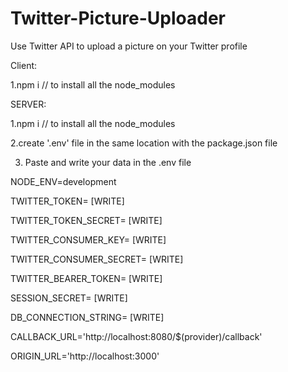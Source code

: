 # Twitter-Picture-Uploader
Use Twitter API to upload a picture on your Twitter profile

Client:

1.npm i   // to install all the node_modules

SERVER:

1.npm i   // to install all the node_modules

2.create '.env' file in the same location with the package.json file

3. Paste and write your data in the .env file

NODE_ENV=development

TWITTER_TOKEN= [WRITE]

TWITTER_TOKEN_SECRET= [WRITE]

TWITTER_CONSUMER_KEY= [WRITE]

TWITTER_CONSUMER_SECRET= [WRITE]

TWITTER_BEARER_TOKEN= [WRITE]

SESSION_SECRET= [WRITE]

DB_CONNECTION_STRING= [WRITE]

CALLBACK_URL='http://localhost:8080/$(provider)/callback'

ORIGIN_URL='http://localhost:3000'
